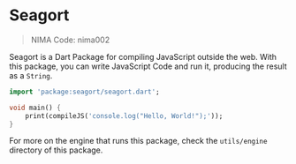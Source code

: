 # Seagort
> NIMA Code: nima002

Seagort is a Dart Package for compiling JavaScript outside the web. With this package, you can write JavaScript Code and run it, producing the result as a `String`. 

```dart
import 'package:seagort/seagort.dart';

void main() {
    print(compileJS('console.log("Hello, World!");'));
}
```

For more on the engine that runs this package, check the `utils/engine` directory of this package.
